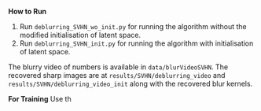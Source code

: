 
**How to Run**

1. Run `deblurring_SVHN_wo_init.py`  for running the algorithm without the modified initialisation of latent space.
2. Run `deblurring_SVHN_init.py`  for running the algorithm with initialisation of latent space.

The blurry video of numbers is available in `data/blurVideoSVHN`. The recovered sharp images are at `results/SVHN/deblurring_video` and `results/SVHN/deblurring_video_init` along with the recovered blur kernels.


**For Training**
Use th







